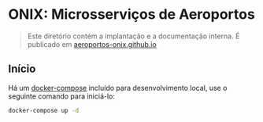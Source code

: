 # ONIX: Microsserviços de Aeroportos

> Este diretório contém a implantação e a documentação interna. É publicado em [aeroportos-onix.github.io](https://aeroportos-onix.github.io)

## Início

Há um [docker-compose](https://docs.docker.com/compose/) incluído para
desenvolvimento local, use o seguinte comando para iniciá-lo:

```sh
docker-compose up -d
```
